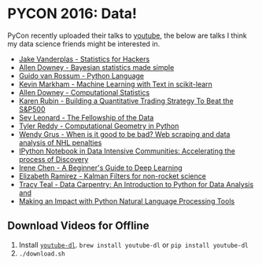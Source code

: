 # PYCON 2016: Data! 

PyCon recently uploaded their talks to [youtube](https://www.youtube.com/channel/UCwTD5zJbsQGJN75MwbykYNw/feed), the below are talks I think my data science friends might be interested in. 

* [Jake Vanderplas - Statistics for Hackers](https://www.youtube.com/watch?v=-7I7MWTX0gA)
* [Allen Downey - Bayesian statistics made simple](https://www.youtube.com/watch?v=6GV5bTCLC8g)
* [Guido van Rossum - Python Language](https://www.youtube.com/watch?v=YgtL4S7Hrwo)
* [Kevin Markham - Machine Learning with Text in scikit-learn](https://www.youtube.com/watch?v=znfy3T9OiAQ)
* [Allen Downey - Computational Statistics](https://www.youtube.com/watch?v=VR52vSbHBAk)
* [Karen Rubin - Building a Quantitative Trading Strategy To Beat the S&P500](https://www.youtube.com/watch?v=ll6Tq-wTXXw)
* [Sev Leonard - The Fellowship of the Data](https://www.youtube.com/watch?v=n4VLLQXF_9Y)
* [Tyler Reddy - Computational Geometry in Python](https://www.youtube.com/watch?v=nb3GRgtjlTw)
* [Wendy Grus - When is it good to be bad? Web scraping and data analysis of NHL penalties](https://www.youtube.com/watch?v=uW02_GnQKeM)
* [IPython Notebook in Data Intensive Communities: Accelerating the process of Discovery](https://www.youtube.com/watch?v=5gy6svL1DuU)
* [Irene Chen - A Beginner's Guide to Deep Learning](https://www.youtube.com/watch?v=kVud83kqv30)
* [Elizabeth Ramirez - Kalman Filters for non-rocket science](https://www.youtube.com/watch?v=SJvhQroy7hY)
* [Tracy Teal - Data Carpentry: An Introduction to Python for Data Analysis and ](https://www.youtube.com/watch?v=Ws34Ho-1aDs)
* [Making an Impact with Python Natural Language Processing Tools](https://www.youtube.com/watch?v=oSSnDeOXTZQ)

## Download Videos for Offline

1. Install [`youtube-dl`](https://github.com/rg3/youtube-dl). `brew install youtube-dl` or  `pip install youtube-dl`
2. `./download.sh`

